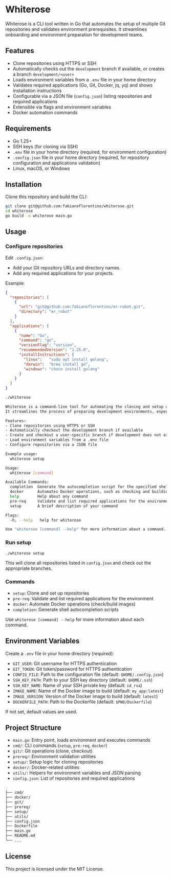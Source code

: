 # Whiterose

Whiterose is a CLI tool written in Go that automates the setup of multiple Git repositories and validates environment prerequisites. It streamlines onboarding and environment preparation for development teams.

## Features

- Clone repositories using HTTPS or SSH
- Automatically checks out the `development` branch if available, or creates a branch `development/<user>`
- Loads environment variables from a `.env` file in your home directory
- Validates required applications (Go, Git, Docker, jq, yq) and shows installation instructions
- Configurable via a JSON file (`config.json`) listing repositories and required applications
- Extensible via flags and environment variables
- Docker automation commands

## Requirements

- Go 1.25+
- SSH keys (for cloning via SSH)
- `.env` file in your home directory (required, for environment configuration)
- `.config.json` file in your home directory (required, for repository configuration and applications validation)
- Linux, macOS, or Windows

## Installation

Clone this repository and build the CLI:

```sh
git clone git@github.com:fabianoflorentino/whiterose.git
cd whiterose
go build -o whiterose main.go
```

## Usage

### Configure repositories

Edit `.config.json`:

- Add your Git repository URLs and directory names.
- Add any required applications for your projects.

Example:

```json
{
  "repositories": [
    {
      "url": "git@github.com:fabianoflorentino/mr-robot.git",
      "directory": "mr_robot"
    }
  ],
  "applications": [
    {
      "name": "Go",
      "command": "go",
      "versionFlag": "version",
      "recommendedVersion": "1.25.0",
      "installInstructions": {
        "linux":   "sudo apt install golang",
        "darwin":  "brew install go",
        "windows": "choco install golang"
      }
    }
  ]
}
```

```sh
./whiterose
```

```sh
Whiterose is a command-line tool for automating the cloning and setup of multiple Git repositories.
It streamlines the process of preparing development environments, especially for teams working with several repositories.

Features:
- Clone repositories using HTTPS or SSH
- Automatically checkout the development branch if available
- Create and checkout a user-specific branch if development does not exist
- Load environment variables from a .env file
- Configure repositories via a JSON file

Example usage:
  whiterose setup

Usage:
  whiterose [command]

Available Commands:
  completion  Generate the autocompletion script for the specified shell
  docker      Automates Docker operations, such as checking and building images.
  help        Help about any command
  pre-req     Validate and list required applications for the environment.
  setup       A brief description of your command

Flags:
  -h, --help   help for whiterose

Use "whiterose [command] --help" for more information about a command.
```

### Run setup

```sh
./whiterose setup
```

This will clone all repositories listed in `config.json` and check out the appropriate branches.

### Commands

- `setup`: Clone and set up repositories
- `pre-req`: Validate and list required applications for the environment
- `docker`: Automate Docker operations (check/build images)
- `completion`: Generate shell autocompletion scripts

Use `whiterose [command] --help` for more information about each command.

## Environment Variables

Create a `.env` file in your home directory (required):

- `GIT_USER`: Git username for HTTPS authentication
- `GIT_TOKEN`: Git token/password for HTTPS authentication
- `CONFIG_FILE`: Path to the configuration file (default: `$HOME/.config.json`)
- `SSH_KEY_PATH`: Path to your SSH key directory (default: `$HOME/.ssh`)
- `SSH_KEY_NAME`: Name of your SSH private key (default: `id_rsa`)
- `IMAGE_NAME`: Name of the Docker image to build (default: `my_app:latest`)
- `IMAGE_VERSION`: Version of the Docker image to build (default: `latest`)
- `DOCKERFILE_PATH`: Path to the Dockerfile (default: `$PWD/Dockerfile`)

If not set, default values are used.

## Project Structure

- `main.go`: Entry point, loads environment and executes commands
- `cmd/`: CLI commands (`setup`, `pre-req`, `docker`)
- `git/`: Git operations (clone, checkout)
- `prereq/`: Environment validation utilities
- `setup/`: Setup logic for cloning repositories
- `docker/`: Docker-related utilities
- `utils/`: Helpers for environment variables and JSON parsing
- `config.json`: List of repositories and required applications

```sh
.
├── cmd/
├── docker/
├── git/
├── prereq/
├── setup/
├── utils/
├── config.json
├── Dockerfile
├── main.go
├── README.md
└── ...
```

## License

This project is licensed under the MIT License.
